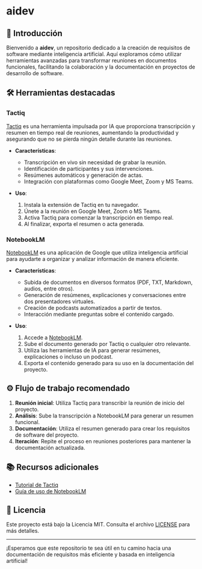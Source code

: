 # aidev

## 🧠 Introducción

Bienvenido a **aidev**, un repositorio dedicado a la creación de requisitos de software mediante inteligencia artificial. Aquí exploramos cómo utilizar herramientas avanzadas para transformar reuniones en documentos funcionales, facilitando la colaboración y la documentación en proyectos de desarrollo de software.

## 🛠️ Herramientas destacadas

### **Tactiq**

[Tactiq](https://tactiq.io/es) es una herramienta impulsada por IA que proporciona transcripción y resumen en tiempo real de reuniones, aumentando la productividad y asegurando que no se pierda ningún detalle durante las reuniones.

- **Características**:
  - Transcripción en vivo sin necesidad de grabar la reunión.
  - Identificación de participantes y sus intervenciones.
  - Resúmenes automáticos y generación de actas.
  - Integración con plataformas como Google Meet, Zoom y MS Teams.

- **Uso**:
  1. Instala la extensión de Tactiq en tu navegador.
  2. Únete a la reunión en Google Meet, Zoom o MS Teams.
  3. Activa Tactiq para comenzar la transcripción en tiempo real.
  4. Al finalizar, exporta el resumen o acta generada.

### **NotebookLM**

[NotebookLM](https://notebooklm.google/) es una aplicación de Google que utiliza inteligencia artificial para ayudarte a organizar y analizar información de manera eficiente.

- **Características**:
  - Subida de documentos en diversos formatos (PDF, TXT, Markdown, audios, entre otros).
  - Generación de resúmenes, explicaciones y conversaciones entre dos presentadores virtuales.
  - Creación de podcasts automatizados a partir de textos.
  - Interacción mediante preguntas sobre el contenido cargado.

- **Uso**:
  1. Accede a [NotebookLM](https://notebooklm.google/).
  2. Sube el documento generado por Tactiq o cualquier otro relevante.
  3. Utiliza las herramientas de IA para generar resúmenes, explicaciones o incluso un podcast.
  4. Exporta el contenido generado para su uso en la documentación del proyecto.

## ⚙️ Flujo de trabajo recomendado

1. **Reunión inicial**: Utiliza Tactiq para transcribir la reunión de inicio del proyecto.
2. **Análisis**: Sube la transcripción a NotebookLM para generar un resumen funcional.
3. **Documentación**: Utiliza el resumen generado para crear los requisitos de software del proyecto.
4. **Iteración**: Repite el proceso en reuniones posteriores para mantener la documentación actualizada.

## 📚 Recursos adicionales

- [Tutorial de Tactiq](https://tactiq.io/es/tutorial)
- [Guía de uso de NotebookLM](https://notebooklm.google/guide)

## 📄 Licencia

Este proyecto está bajo la Licencia MIT. Consulta el archivo [LICENSE](LICENSE) para más detalles.

---

¡Esperamos que este repositorio te sea útil en tu camino hacia una documentación de requisitos más eficiente y basada en inteligencia artificial!
